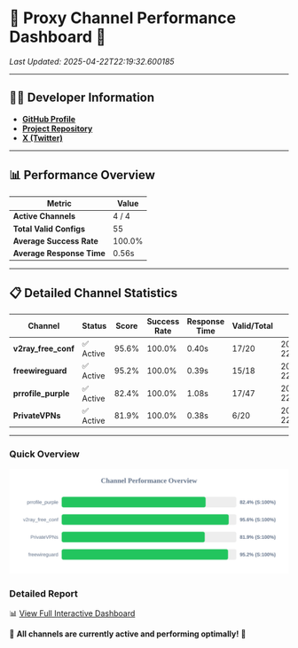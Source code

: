 # 🌟 Proxy Channel Performance Dashboard 🌟

_Last Updated: 2025-04-22T22:19:32.600185_

---

## 👩‍💻 Developer Information

- **[GitHub Profile](https://github.com/4n0nymou3)**  
- **[Project Repository](https://github.com/4n0nymou3/multi-proxy-config-fetcher)**  
- **[X (Twitter)](https://x.com/4n0nymou3)**  

---

## 📊 Performance Overview

| Metric                | Value       |
|-----------------------|-------------|
| **Active Channels**   | 4 / 4       |
| **Total Valid Configs** | 55          |
| **Average Success Rate** | 100.0%      |
| **Average Response Time** | 0.56s       |

---

## 📋 Detailed Channel Statistics

| Channel          | Status     | Score  | Success Rate | Response Time | Valid/Total | Last Success               |
|------------------|------------|--------|--------------|---------------|-------------|----------------------------|
| **v2ray_free_conf**  | ✅ Active  | 95.6%  | 100.0% | 0.40s         | 17/20       | 2025-04-22T22:19:31.762514 |
| **freewireguard**  | ✅ Active  | 95.2%  | 100.0% | 0.39s         | 15/18       | 2025-04-22T22:19:32.598181 |
| **prrofile_purple**  | ✅ Active  | 82.4%  | 100.0% | 1.08s         | 17/47       | 2025-04-22T22:19:31.269258 |
| **PrivateVPNs**  | ✅ Active  | 81.9%  | 100.0% | 0.38s         | 6/20       | 2025-04-22T22:19:32.177833 |

---

### Quick Overview
<div align="center">
  <a href="https://raw.githubusercontent.com/nullluser/NullRepo/refs/heads/main/assets/channel_stats_chart.svg">
    <img src="https://raw.githubusercontent.com/nullluser/NullRepo/refs/heads/main/assets/channel_stats_chart.svg" alt="Source Performance Statistics" width="800">
  </a>
</div>

### Detailed Report
📊 [View Full Interactive Dashboard](https://htmlpreview.github.io/?https://github.com/nullluser/NullRepo/blob/main/assets/performance_report.html)

🎉 **All channels are currently active and performing optimally!** 🎉
